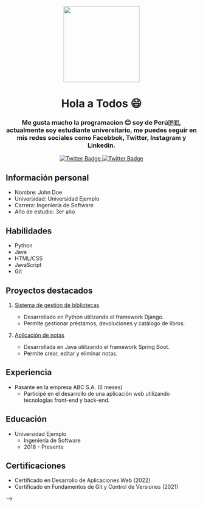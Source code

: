 <div id="header" align="center">
    <img src="https://media.giphy.com/media/pOEbLRT4SwD35IELiQ/giphy.gif" width="200"/>
    <h1 align="center">Hola a Todos 😄</h1>
    <h3 align="center">Me gusta mucho la programacion 😊 soy de Perú🇵🇪, actualmente soy estudiante universitario, me puedes seguir en mis redes sociales como Facebbok, Twitter, Instagram y Linkedin. </h1>  
   
</div>

</div>
<div id="badges" align="center">
   <a href="https://twitter.com/DavidVilca8249">
   <img src ="https://img.shields.io/twitter/follow/DavidVilca8249"
   alt="Twitter Badge" />
   </a>
   <a href="https://instagram.com/DavidVilca8249">
   <img src ="https://img.shields.io/twitter/follow/DavidVilca8249?style=plastic&logo=instagram"
   alt="Twitter Badge" />
   </a>

</div>

## Información personal

- Nombre: John Doe
- Universidad: Universidad Ejemplo
- Carrera: Ingeniería de Software
- Año de estudio: 3er año

## Habilidades

- Python
- Java
- HTML/CSS
- JavaScript
- Git

## Proyectos destacados

1. [Sistema de gestión de bibliotecas](https://github.com/johndoe/library-management-system)
   - Desarrollado en Python utilizando el framework Django.
   - Permite gestionar préstamos, devoluciones y catálogo de libros.

2. [Aplicación de notas](https://github.com/johndoe/notes-app)
   - Desarrollada en Java utilizando el framework Spring Boot.
   - Permite crear, editar y eliminar notas.

## Experiencia

- Pasante en la empresa ABC S.A. (6 meses)
  - Participé en el desarrollo de una aplicación web utilizando tecnologías front-end y back-end.

## Educación

- Universidad Ejemplo
  - Ingeniería de Software
  - 2018 - Presente

## Certificaciones

- Certificado en Desarrollo de Aplicaciones Web (2022)
- Certificado en Fundamentos de Git y Control de Versiones (2021)

-->



